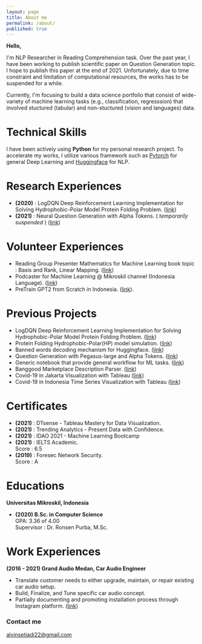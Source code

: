 ```yaml
---
layout: page
title: About me
permalink: /about/
published: true
---
```


**Hello,**

I'm NLP Researcher in Reading Comprehension task. Over the past year, I have been working to publish scientific paper on Question Generation topic. I hope to publish this paper at the end of 2021. Unfortunately, due to time constraint and limitation of computational resources, the works has to be suspended for a while. 

Currently, I'm focusing to build a data science portfolio that consist of wide-variety of machine learning tasks (e.g., classification, regresssion) that involved stuctured (tabular) and non-stuctured (vision and languages) data.

# Technical Skills
I have been actively using **Python** for my personal research project. To accelerate my works, I utilize various framework such as [Pytorch](https://pytorch.org/) for general Deep Learning and [Huggingface](https://huggingface.co/) for NLP.

# Research Experiences
- **(2020)** : LogDQN Deep Reinforcement Learning Implementation for Solving Hydrophobic-Polar Model Protein Folding Problem. ([link](https://alvinwatner.github.io/static/logdqn_hp.pdf))
- **(2021)** : Neural Question Generation with Alpha Tokens. ( _temporarily suspended_ )
([link](https://alvinwatner.github.io/static/acl_qg_introduction.pdf))

# Volunteer Experiences
- Reading Group Presenter Mathematics for Machine Learning book topic : Basis and Rank, Linear Mapping. ([link](https://www.youtube.com/watch?v=HzNJIPNkLgQ&t=300s))
- Podcaster for Machine Learning @ Mikroskil channel (Indonesia Language). 
([link](https://open.spotify.com/show/1ukitiIucfT1bvB95s2k9A))
- PreTrain GPT2 from Scratch in Indonesia. ([link](https://huggingface.co/flax-community/gpt2-medium-indonesian)).

# Previous Projects
- LogDQN Deep Reinforcement Learning Implementation for Solving Hydrophobic-Polar Model Protein Folding Problem. ([link](https://github.com/alvinwatner/LogDQN_ProteinHP))
- Protein Folding Hydrophobic-Polar(HP) model simulation. ([link](https://github.com/alvinwatner/HP_Protein_Fold-GymEnv))
- Banned words decoding mechanism for Huggingface. ([link](https://github.com/huggingface/transformers/issues/14206#issuecomment-975785716))
- Question Generation with Pegasus-large and Alpha Tokens. ([link](https://huggingface.co/alvinwatner/pegasus-large-qg-squad-alpha-interro/raw/main/test_prediction_results.json))
- Generic notebook that provide general workflow for ML tasks. ([link](https://colab.research.google.com/drive/1C5pCs0jC4WRMDJsC224A0XR1hjkJA8ep?usp=sharing))
- Banggood Marketplace Description Parser. ([link](https://github.com/alvinwatner/banggood_description_parser))
- Covid-19 in Jakarta Visualization with Tableau ([link](https://public.tableau.com/app/profile/alvin.setiadi8627/viz/covid19_jkt/Dashboard1?publish=yes))
- Covid-19 in Indonesia Time Series Visualization with Tableau ([link](https://public.tableau.com/app/profile/alvin.setiadi8627/viz/covid19_indo/Dashboard1?publish=yes))

# Certificates
- **(2021)** : DTsense - Tableau Mastery for Data Visualization.
- **(2021)** : Trending Analytics - Present Data with Confidence.
- **(2021)** : IDAO 2021 - Machine Learning Bootcamp
- **(2021)** : IELTS  Academic.\
Score : 6.5
- **(2019)** : Foresec Network Security.\
Score : A

# Educations
**Universitas Mikroskil, Indonesia**
- **(2020) B.Sc. in Computer Science**\
GPA: 3.36 of 4.00\
Supervisor : Dr. Ronsen Purba, M.Sc.

# Work Experiences
**(2016 - 2021) Grand Audio Medan, Car Audio Engineer**
- Translate customer needs to either upgrade, maintain, or repair existing car audio setup.
- Build, Finalize, and Tune specific car audio concept.
- Partially documenting and promoting installation process through Instagram platform. ([link](https://www.instagram.com/grandaudio.id/))

### Contact me

[alvinsetiadi22@gmail.com](mailto:email@domain.com)
